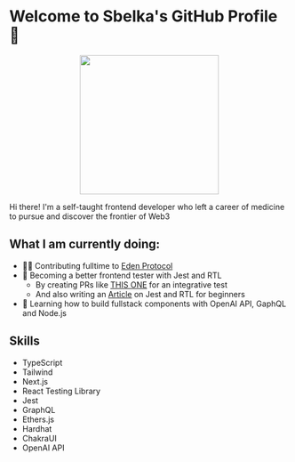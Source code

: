 
# Welcome to Sbelka's GitHub Profile 👋
<div id="header" align="center">
  <img src="https://media.giphy.com/media/SWoSkN6DxTszqIKEqv/giphy.gif" width="250"/>
</div>


Hi there! I'm a self-taught frontend developer who left a career of medicine to pursue and discover the frontier of Web3


## What I am currently doing: 
* 👨‍💻 Contributing fulltime to [Eden Protocol](https://eden-alpha-develop.vercel.app/)  
* 🧪 Becoming a better frontend tester with Jest and RTL 
   * By creating PRs like [THIS ONE](https://github.com/Soil-labs/eden-app-2-FrontEnd/pull/752) for an integrative test
   * And also writing an [Article](https://sbelka.hashnode.dev/getting-started-with-react-testing-library-jest) on Jest and RTL  for beginners 
* 🤖 Learning how to build fullstack components with OpenAI API, GaphQL and Node.js



## Skills

- TypeScript
- Tailwind 
- Next.js
- React Testing Library 
- Jest
- GraphQL
- Ethers.js
- Hardhat
- ChakraUI
- OpenAI API

